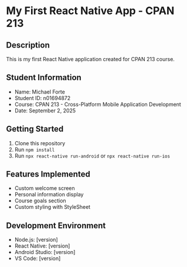 # My First React Native App - CPAN 213

## Description
This is my first React Native application created for CPAN 213 course.

## Student Information
- Name: Michael Forte
- Student ID: n01694872
- Course: CPAN 213 - Cross-Platform Mobile Application Development
- Date: September 2, 2025

## Getting Started
1. Clone this repository
2. Run `npm install`
3. Run `npx react-native run-android` or `npx react-native run-ios`

## Features Implemented
- Custom welcome screen
- Personal information display
- Course goals section
- Custom styling with StyleSheet

## Development Environment
- Node.js: [version]
- React Native: [version]
- Android Studio: [version]
- VS Code: [version]
